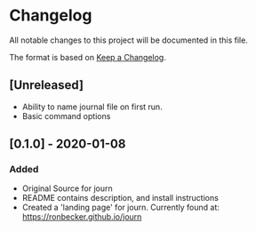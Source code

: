 # Changelog
All notable changes to this project will be documented in this file.

The format is based on [Keep a Changelog](https://keepachangelog.com/en/1.0.0/).

## [Unreleased]
- Ability to name journal file on first run.
- Basic command options

## [0.1.0] - 2020-01-08
### Added
- Original Source for journ
- README contains description, and install instructions
- Created a 'landing page' for journ. Currently found at:
	https://ronbecker.github.io/journ

